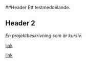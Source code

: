 ##Header
Ett testmeddelande.

## Header 2

*En projektbeskrivning som är kursiv.*

[link](https://www.example.com/my%20great%20page)

<a href="https://www.example.com/my great page">link</a>



